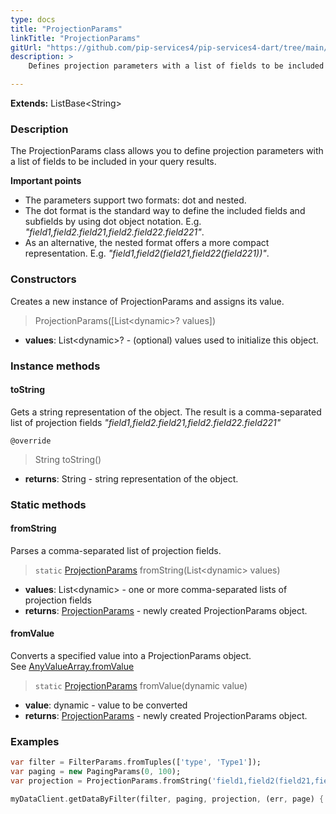 ```yaml
---
type: docs
title: "ProjectionParams"
linkTitle: "ProjectionParams"
gitUrl: "https://github.com/pip-services4/pip-services4-dart/tree/main/pip-services4-data-dart"
description: > 
    Defines projection parameters with a list of fields to be included in the query results.

---
```


**Extends:** ListBase\<String\>

### Description

The ProjectionParams class allows you to define projection parameters with a list of fields to be included in your query results. 

**Important points**

- The parameters support two formats: dot and nested.
- The dot format is the standard way to define the included fields and subfields by using dot object notation. E.g. *"field1,field2.field21,field2.field22.field221"*.
- As an alternative, the nested format offers a more compact representation. E.g. *"field1,field2(field21,field22(field221))"*.

### Constructors
Creates a new instance of ProjectionParams and assigns its value.

> ProjectionParams([List\<dynamic\>? values])

- **values**: List\<dynamic\>? - (optional) values used to initialize this object.

### Instance methods

#### toString
Gets a string representation of the object.
The result is a comma-separated list of projection fields
*"field1,field2.field21,field2.field22.field221"*

`@override`
> String toString()

- **returns**: String - string representation of the object.

### Static methods

#### fromString
Parses a comma-separated list of projection fields.

> `static` [ProjectionParams]() fromString(List\<dynamic\> values)

- **values**: List\<dynamic\> - one or more comma-separated lists of projection fields
- **returns**: [ProjectionParams]() - newly created ProjectionParams object.

#### fromValue
Converts a specified value into a ProjectionParams object.  
See [AnyValueArray.fromValue](../../../commons/data/any_value_array/#fromvalue)

> `static` [ProjectionParams]() fromValue(dynamic value)

- **value**: dynamic -  value to be converted
- **returns**: [ProjectionParams]() - newly created ProjectionParams object.

### Examples

```dart
var filter = FilterParams.fromTuples(['type', 'Type1']);
var paging = new PagingParams(0, 100);
var projection = ProjectionParams.fromString('field1,field2(field21,field22)')

myDataClient.getDataByFilter(filter, paging, projection, (err, page) {...});
```
